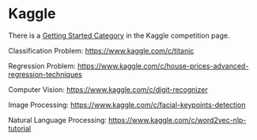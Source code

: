 # Kaggle

There is a [Getting Started Category](https://www.kaggle.com/competitions?sortBy=deadline&group=all&page=1&segment=gettingStarted) in the Kaggle competition page.

Classification Problem: https://www.kaggle.com/c/titanic

Regression Problem: https://www.kaggle.com/c/house-prices-advanced-regression-techniques

Computer Vision: https://www.kaggle.com/c/digit-recognizer

Image Processing: https://www.kaggle.com/c/facial-keypoints-detection

Natural Language Processing: https://www.kaggle.com/c/word2vec-nlp-tutorial
